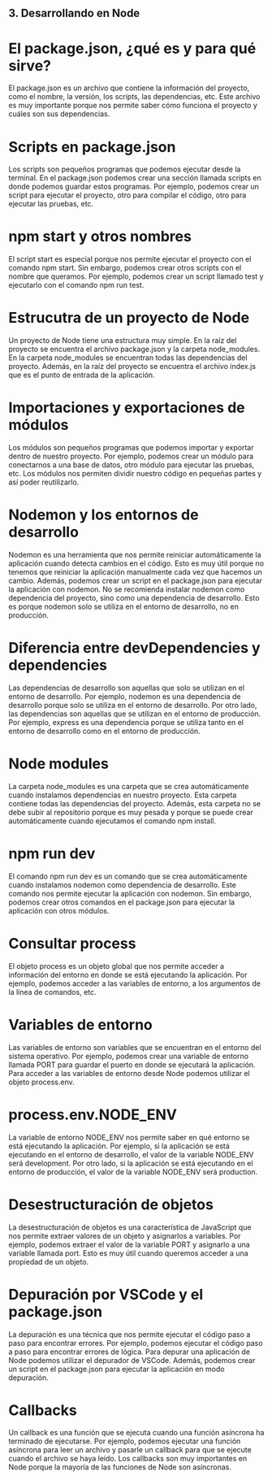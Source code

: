 ## 3. Desarrollando en Node

# El package.json, ¿qué es y para qué sirve?
El package.json es un archivo que contiene la información del proyecto, como el nombre, la versión, los scripts, las dependencias, etc. Este archivo es muy importante porque nos permite saber cómo funciona el proyecto y cuáles son sus dependencias.

# Scripts en package.json
Los scripts son pequeños programas que podemos ejecutar desde la terminal. En el package.json podemos crear una sección llamada scripts en donde podemos guardar estos programas. Por ejemplo, podemos crear un script para ejecutar el proyecto, otro para compilar el código, otro para ejecutar las pruebas, etc.

# npm start y otros nombres
El script start es especial porque nos permite ejecutar el proyecto con el comando npm start. Sin embargo, podemos crear otros scripts con el nombre que queramos. Por ejemplo, podemos crear un script llamado test y ejecutarlo con el comando npm run test.

# Estrucutra de un proyecto de Node
Un proyecto de Node tiene una estructura muy simple. En la raíz del proyecto se encuentra el archivo package.json y la carpeta node_modules. En la carpeta node_modules se encuentran todas las dependencias del proyecto. Además, en la raíz del proyecto se encuentra el archivo index.js que es el punto de entrada de la aplicación.

# Importaciones y exportaciones de módulos
Los módulos son pequeños programas que podemos importar y exportar dentro de nuestro proyecto. Por ejemplo, podemos crear un módulo para conectarnos a una base de datos, otro módulo para ejecutar las pruebas, etc. Los módulos nos permiten dividir nuestro código en pequeñas partes y así poder reutilizarlo.

# Nodemon y los entornos de desarrollo
Nodemon es una herramienta que nos permite reiniciar automáticamente la aplicación cuando detecta cambios en el código. Esto es muy útil porque no tenemos que reiniciar la aplicación manualmente cada vez que hacemos un cambio. Además, podemos crear un script en el package.json para ejecutar la aplicación con nodemon.
No se recomienda instalar nodemon como dependencia del proyecto, sino como una dependencia de desarrollo. Esto es porque nodemon solo se utiliza en el entorno de desarrollo, no en producción.

# Diferencia entre devDependencies y dependencies
Las dependencias de desarrollo son aquellas que solo se utilizan en el entorno de desarrollo. Por ejemplo, nodemon es una dependencia de desarrollo porque solo se utiliza en el entorno de desarrollo. Por otro lado, las dependencias son aquellas que se utilizan en el entorno de producción. Por ejemplo, express es una dependencia porque se utiliza tanto en el entorno de desarrollo como en el entorno de producción.

# Node modules
La carpeta node_modules es una carpeta que se crea automáticamente cuando instalamos dependencias en nuestro proyecto. Esta carpeta contiene todas las dependencias del proyecto. Además, esta carpeta no se debe subir al repositorio porque es muy pesada y porque se puede crear automáticamente cuando ejecutamos el comando npm install.

# npm run dev
El comando npm run dev es un comando que se crea automáticamente cuando instalamos nodemon como dependencia de desarrollo. Este comando nos permite ejecutar la aplicación con nodemon. Sin embargo, podemos crear otros comandos en el package.json para ejecutar la aplicación con otros módulos.

# Consultar process
El objeto process es un objeto global que nos permite acceder a información del entorno en donde se está ejecutando la aplicación. Por ejemplo, podemos acceder a las variables de entorno, a los argumentos de la línea de comandos, etc.

# Variables de entorno
Las variables de entorno son variables que se encuentran en el entorno del sistema operativo. Por ejemplo, podemos crear una variable de entorno llamada PORT para guardar el puerto en donde se ejecutará la aplicación. Para acceder a las variables de entorno desde Node podemos utilizar el objeto process.env.

# process.env.NODE_ENV
La variable de entorno NODE_ENV nos permite saber en qué entorno se está ejecutando la aplicación. Por ejemplo, si la aplicación se está ejecutando en el entorno de desarrollo, el valor de la variable NODE_ENV será development. Por otro lado, si la aplicación se está ejecutando en el entorno de producción, el valor de la variable NODE_ENV será production.

# Desestructuración de objetos
La desestructuración de objetos es una característica de JavaScript que nos permite extraer valores de un objeto y asignarlos a variables. Por ejemplo, podemos extraer el valor de la variable PORT y asignarlo a una variable llamada port. Esto es muy útil cuando queremos acceder a una propiedad de un objeto.

# Depuración por VSCode y el package.json
La depuración es una técnica que nos permite ejecutar el código paso a paso para encontrar errores. Por ejemplo, podemos ejecutar el código paso a paso para encontrar errores de lógica. Para depurar una aplicación de Node podemos utilizar el depurador de VSCode. Además, podemos crear un script en el package.json para ejecutar la aplicación en modo depuración.

# Callbacks
Un callback es una función que se ejecuta cuando una función asíncrona ha terminado de ejecutarse. Por ejemplo, podemos ejecutar una función asíncrona para leer un archivo y pasarle un callback para que se ejecute cuando el archivo se haya leído. Los callbacks son muy importantes en Node porque la mayoría de las funciones de Node son asíncronas.
